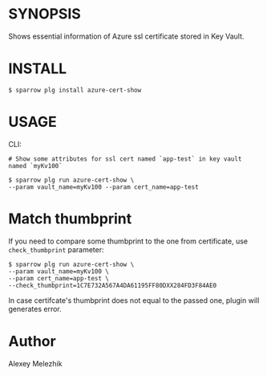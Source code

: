 # SYNOPSIS

Shows essential information of Azure ssl certificate stored in Key Vault.

# INSTALL

    $ sparrow plg install azure-cert-show

# USAGE

CLI:

    # Show some attributes for ssl cert named `app-test` in key vault named `myKv100`

    $ sparrow plg run azure-cert-show \
    --param vault_name=myKv100 --param cert_name=app-test

# Match thumbprint

If you need to compare some thumbprint to the one from certificate, use `check_thumbprint` parameter:

    $ sparrow plg run azure-cert-show \
    --param vault_name=myKv100 \
    --param cert_name=app-test \
    --check_thumbprint=1C7E732A567A4DA61195FF80DXX284FD3F84AE0

In case certifcate's thumbprint does not equal to the passed one, plugin will generates error.

# Author

Alexey Melezhik

